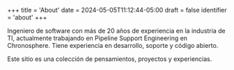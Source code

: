 +++
title = 'About'
date = 2024-05-05T11:12:44-05:00
draft = false
identifier = 'about'
+++

Ingeniero de software con más de 20 años de experiencia en la industria de TI, actualmente trabajando en Pipeline Support Engineering en Chronosphere. Tiene experiencia en desarrollo, soporte y código abierto.

Este sitio es una colección de pensamientos, proyectos y experiencias.
